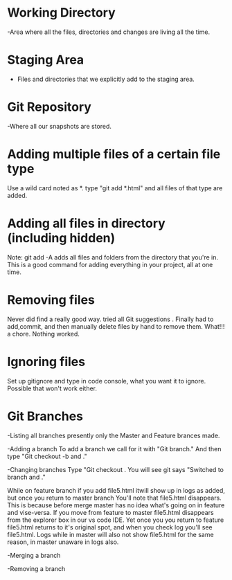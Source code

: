 # Working Directory
-Area where all the files, directories and changes are living all the time.

# Staging Area
- Files and directories that we explicitly add to the staging area.

# Git Repository
-Where all our snapshots are stored.

# Adding multiple files of a certain file type
Use a wild card noted as *. type  "git add *.html"  and all files of that type are added.

# Adding all files in directory (including hidden)
Note: git add -A adds all files and folders from the directory that you're in.
This is a good command for adding everything in your project, all at one time.

# Removing files
Never did find a really good way. tried all Git suggestions . Finally had to add,commit, and then manually delete files by hand to remove them. What!!! a chore. Nothing worked.
# Ignoring files
Set up gitignore and type in code console, what you want it to ignore. Possible that won't work either.

# Git Branches

-Listing all branches
presently only the Master and Feature brances made.

-Adding a branch
To add a branch we call for it with "Git branch."   And then type "Git checkout -b and <name of file>."


-Changing branches
Type "Git checkout <name of branch You want>.
You will see git says "Switched to branch and <name if file that we switched to>."

While on feature branch if you add file5.html itwill show up in logs as added, but once you return to master branch
You'll note that file5.html disappears. This is because before merge master has no idea what's going on in feature
and vise-versa. If you move from feature to master file5.html disappears from the explorer box in our vs code IDE.
Yet once you you return to feature file5.html returns to it's original spot, and when you check log you'll see file5.html. Logs while in master will also not show file5.html for the same reason, in master unaware in logs also.

-Merging a branch


-Removing a branch